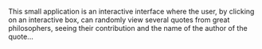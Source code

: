This small application is an interactive interface where the user, by clicking on an interactive box, can randomly view several quotes from great philosophers, seeing their contribution and the name of the author of the quote...
